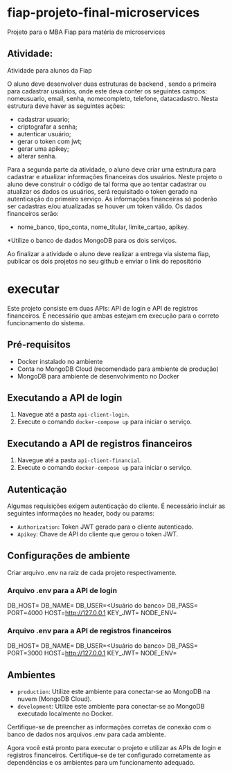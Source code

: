 # fiap-projeto-final-microservices
Projeto para o MBA Fiap para matéria de microservices

## Atividade:

Atividade para alunos da Fiap 

O aluno deve desenvolver duas estruturas de backend , sendo a primeira para cadastrar usuários, onde este deva conter os seguintes campos: nomeusuario, email, senha, nomecompleto, telefone, datacadastro. Nesta estrutura deve haver as seguintes ações: 
 - cadastrar usuario; 
 - criptografar a senha; 
- autenticar usuário; 
 - gerar o token com jwt; 
- gerar uma apikey;
 - alterar senha. 

Para a segunda parte da atividade, o aluno deve criar uma estrutura para cadastrar e atualizar informações financeiras dos usuários. Neste projeto o aluno deve construir o código de tal forma que ao tentar cadastrar ou atualizar os dados os usuários, será requisitado o token gerado na autenticação do primeiro serviço. As informações financeiras só poderão ser cadastras e/ou atualizadas se houver um token válido. Os dados financeiros serão: 
 - nome_banco, tipo_conta, nome_titular, limite_cartao, apikey. 

*Utilize o banco de dados MongoDB para os dois serviços. 

Ao finalizar a atividade o aluno deve realizar a entrega via sistema fiap, publicar os dois projetos no seu github e enviar o link do repositório

# executar

Este projeto consiste em duas APIs: API de login e API de registros financeiros. É necessário que ambas estejam em execução para o correto funcionamento do sistema.

## Pré-requisitos

- Docker instalado no ambiente
- Conta no MongoDB Cloud (recomendado para ambiente de produção)
- MongoDB para ambiente de desenvolvimento no Docker

## Executando a API de login

1. Navegue até a pasta `api-client-login`.
2. Execute o comando `docker-compose up` para iniciar o serviço.

## Executando a API de registros financeiros

1. Navegue até a pasta `api-client-financial`.
2. Execute o comando `docker-compose up` para iniciar o serviço.

## Autenticação

Algumas requisições exigem autenticação do cliente. É necessário incluir as seguintes informações no header, body ou params:

- `Authorization`: Token JWT gerado para o cliente autenticado.
- `Apikey`: Chave de API do cliente que gerou o token JWT.

## Configurações de ambiente
Criar arquivo .env na raiz de cada projeto respectivamente.

### Arquivo .env para a API de login
DB_HOST=<host do banco>
DB_NAME=<Nome do banco>
DB_USER=<Usuário do banco>
DB_PASS=<Senha do banco>
PORT=4000
HOST=http://127.0.0.1
KEY_JWT=<chave-jsonwebtoken>
NODE_ENV=<production ou development>


### Arquivo .env para a API de registros financeiros
DB_HOST=<host do banco>
DB_NAME=<Nome do banco>
DB_USER=<Usuário do banco>
DB_PASS=<Senha do banco>
PORT=3000
HOST=http://127.0.0.1
KEY_JWT=<chave-jsonwebtoken>
NODE_ENV=<production ou development>

## Ambientes

- `production`: Utilize este ambiente para conectar-se ao MongoDB na nuvem (MongoDB Cloud).
- `development`: Utilize este ambiente para conectar-se ao MongoDB executado localmente no Docker.

Certifique-se de preencher as informações corretas de conexão com o banco de dados nos arquivos .env para cada ambiente.

Agora você está pronto para executar o projeto e utilizar as APIs de login e registros financeiros. Certifique-se de ter configurado corretamente as dependências e os ambientes para um funcionamento adequado.
